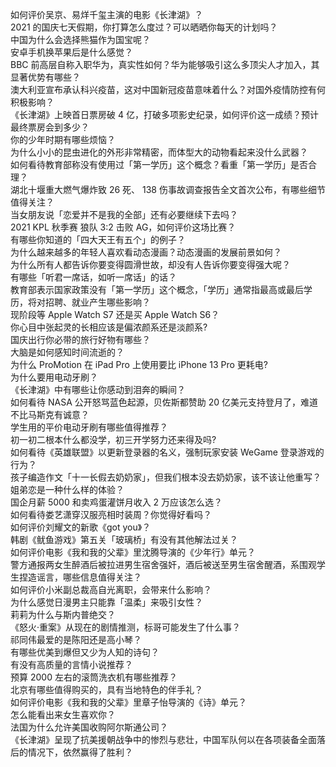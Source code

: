 如何评价吴京、易烊千玺主演的电影《长津湖》？  
2021 的国庆七天假期，你打算怎么度过？可以晒晒你每天的计划吗？  
中国为什么会选择熊猫作为国宝呢？  
安卓手机换苹果后是什么感觉？  
BBC 前高层自称入职华为，真实性如何？华为能够吸引这么多顶尖人才加入，其显著优势有哪些？  
澳大利亚宣布承认科兴疫苗，这对中国新冠疫苗意味着什么？对国外疫情防控有何积极影响？  
《长津湖》上映首日票房破 4 亿，打破多项影史纪录，如何评价这一成绩？预计最终票房会到多少？  
你的少年时期有哪些烦恼？  
为什么小小的昆虫进化的外形非常精密，而体型大的动物看起来没什么武器？  
如何看待教育部称没有使用过「第一学历」这个概念？看重「第一学历」是否合理？  
湖北十堰重大燃气爆炸致 26 死、 138 伤事故调查报告全文首次公布，有哪些细节值得关注？  
当女朋友说「恋爱并不是我的全部」还有必要继续下去吗？  
2021 KPL 秋季赛 狼队 3:2 击败 AG，如何评价这场比赛？  
有哪些你知道的「四大天王有五个」的例子？  
为什么越来越多的年轻人喜欢看动态漫画？动态漫画的发展前景如何？  
为什么所有人都告诉你要变得圆滑世故，却没有人告诉你要变得强大呢？  
有哪些「听君一席话，如听一席话」的话？  
教育部表示国家政策没有「第一学历」这个概念，「学历」通常指最高或最后学历，将对招聘、就业产生哪些影响？  
现阶段等 Apple Watch S7 还是买 Apple Watch S6？  
你心目中张起灵的长相应该是偏浓颜系还是淡颜系?  
国庆出行你必带的旅行好物有哪些？  
大脑是如何感知时间流逝的？  
为什么 ProMotion 在 iPad Pro 上使用要比 iPhone 13 Pro 更耗电?  
为什么要用电动牙刷？  
《长津湖》中有哪些让你感动到泪奔的瞬间？  
如何看待 NASA 公开怒骂蓝色起源，贝佐斯都赞助 20 亿美元支持登月了，难道不比马斯克有诚意？  
学生用的平价电动牙刷有哪些值得推荐？  
初一初二根本什么都没学，初三开学努力还来得及吗?  
如何看待《英雄联盟》以更新登录器的名义，强制玩家安装 WeGame 登录游戏的行为？  
孩子编造作文「十一长假去奶奶家」，但我们根本没去奶奶家，该不该让他重写？  
姐弟恋是一种什么样的体验？  
国企月薪  5000 和卖鸡蛋灌饼月收入 2 万应该怎么选？  
如何看待娄艺潇穿汉服亮相时装周？你觉得好看吗？  
如何评价刘耀文的新歌《got you》？  
韩剧《鱿鱼游戏》第五关「玻璃桥」有没有其他解法过关？  
如何评价电影《我和我的父辈》里沈腾导演的《少年行》单元？  
警方通报两女生醉酒后被拉进男生宿舍强奸，酒后被送至男生宿舍醒酒，系围观学生捏造谣言，哪些信息值得关注？  
如何评价小米副总裁高自光离职，会带来什么影响？  
为什么感觉日漫男主只能靠「温柔」来吸引女性？  
莉莉为什么与斯内普绝交？  
《怒火·重案》从现在的剧情推测，标哥可能发生了什么事？  
祁同伟最爱的是陈阳还是高小琴？  
有哪些优美到爆但又少为人知的诗句？  
有没有高质量的言情小说推荐？  
预算 2000 左右的滚筒洗衣机有哪些推荐？  
北京有哪些值得购买的，具有当地特色的伴手礼？  
如何评价电影《我和我的父辈》里章子怡导演的《诗》单元？  
怎么能看出来女生喜欢你？  
法国为什么允许美国收购阿尔斯通公司？  
《长津湖》呈现了抗美援朝战争中的惨烈与悲壮，中国军队何以在各项装备全面落后的情况下，依然赢得了胜利？  
